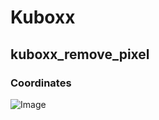 # Kuboxx

## kuboxx_remove_pixel

### Coordinates

![Image](https://github.com/Framelocker/framelocker_api/blob/master/docs/kuboxx/remove_pixels.jpg)
